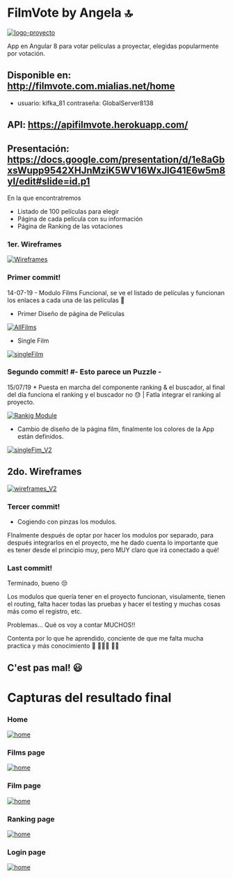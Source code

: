 # FilmVote by Angela 🔝

[![logo-proyecto](https://imgur.com/bbISOvd.jpg)](https://imgur.com/bbISOvd.jpg)

App en Angular 8 para votar películas a proyectar, elegidas popularmente por votación.

## Disponible en: http://filmvote.com.mialias.net/home
  * usuario: kifka_81 contraseña: GlobalServer8138  
## API: https://apifilmvote.herokuapp.com/
## Presentación: https://docs.google.com/presentation/d/1e8aGbxsWupp9542XHJnMziK5WV16WxJlG41E6w5m8yI/edit#slide=id.p1


En la que encontratremos

  - Listado de 100 películas para elegir
  - Página de cada película con su información
  - Página de Ranking de las votaciones

### 1er. Wireframes

[![Wireframes](https://imgur.com/oXs9Zka.jpg)](https://imgur.com/oXs9Zka.jpg)

### Primer commit!

  14-07-19 - Modulo Films Funcional, se ve el listado de películas y funcionan los enlaces a cada una de las películas 🙂 

* Primer Diseño de página de Películas

[![AllFilms](https://imgur.com/0VEwWzs.jpg)](https://imgur.com/0VEwWzs.jpg)

* Single Film

[![singleFilm](https://imgur.com/bbkFpJe.jpg)](https://imgur.com/bbkFpJe.jpg)

### Segundo commit! #- Esto parece un Puzzle -

15/07/19 * Puesta en marcha del componente ranking & el buscador, al final del día funciona el ranking y el buscador no 😓 | Fatla integrar el ranking al proyecto.

[![Rankig Module](https://imgur.com/KWCpUyn.jpg)](https://imgur.com/KWCpUyn.jpg)

* Cambio de diseño de la página film, finalmente los colores de la App están definidos.

[![singleFim_V2](https://imgur.com/5PqDZnt.jpg)](https://imgur.com/5PqDZnt.jpg)

## 2do. Wireframes

[![wireframes_V2](https://imgur.com/AdDkjGj.jpg)](https://imgur.com/AdDkjGj.jpg)

### Tercer commit!

* Cogiendo con pinzas los modulos.

FInalmente después de optar por hacer los modulos por separado, para después integrarlos en el proyecto, me he dado cuenta lo importante que es tener desde el principio muy, pero MUY claro que irá conectado a qué!

### Last commit!

Terminado, bueno 😒

Los modulos que quería tener en el proyecto funcionan, visulamente, tienen el routing, falta hacer todas las pruebas y hacer el testing y muchas cosas más como el registro, etc.

Problemas... Qué os voy a contar MUCHOS!!

Contenta por lo que he aprendido, conciente de que me falta mucha practica y más conocimiento 💪 👩🏼‍💻 👯‍♀️

## C'est pas mal! 😃

# Capturas del resultado final

### Home

[![home](https://imgur.com/CkuAkGv.jpg)](https://imgur.com/CkuAkGv.jpg)

### Films page

[![home](https://imgur.com/kwZyAxe.jpg)](https://imgur.com/kwZyAxe.jpg)

### Film page

[![home](https://imgur.com/wOaMRA0.jpg)](https://imgur.com/wOaMRA0.jpg)

### Ranking page

[![home](https://imgur.com/t4mtllF.jpg)](https://imgur.com/t4mtllF.jpg)

### Login page

[![home](https://imgur.com/M3MiECs.jpg)](https://imgur.com/M3MiECs.jpg)





